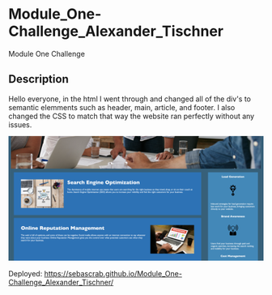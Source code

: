 # Module_One-Challenge_Alexander_Tischner
Module One Challenge 

## Description
Hello everyone, in the html I went through and changed all of the div's to semantic elemments such as header, main, article, and footer. I also changed the CSS to match that way the website ran perfectly without any issues. 

![image for the website](assets/images/Module-One-Screenshot.png)

Deployed: https://sebascrab.github.io/Module_One-Challenge_Alexander_Tischner/
